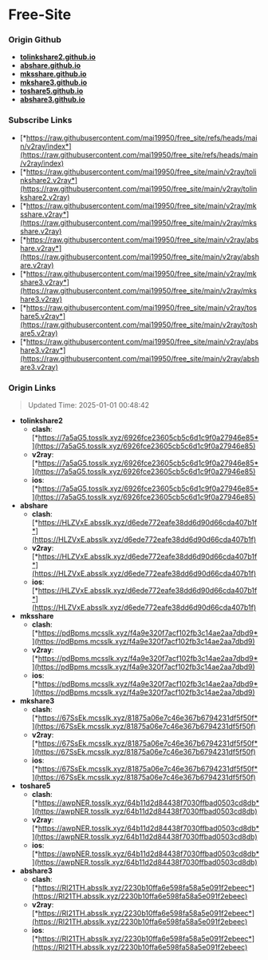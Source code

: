 # Free-Site

### Origin Github

- [**tolinkshare2.github.io**](https://github.com/tolinkshare2/tolinkshare2.github.io)
- [**abshare.github.io**](https://github.com/abshare/abshare.github.io)
- [**mksshare.github.io**](https://github.com/mksshare/mksshare.github.io)
- [**mkshare3.github.io**](https://github.com/mkshare3/mkshare3.github.io)
- [**toshare5.github.io**](https://github.com/toshare5/toshare5.github.io)
- [**abshare3.github.io**](https://github.com/abshare3/abshare3.github.io)

### Subscribe Links

- [*https://raw.githubusercontent.com/mai19950/free_site/refs/heads/main/v2ray/index*](https://raw.githubusercontent.com/mai19950/free_site/refs/heads/main/v2ray/index)
- [*https://raw.githubusercontent.com/mai19950/free_site/main/v2ray/tolinkshare2.v2ray*](https://raw.githubusercontent.com/mai19950/free_site/main/v2ray/tolinkshare2.v2ray)
- [*https://raw.githubusercontent.com/mai19950/free_site/main/v2ray/mksshare.v2ray*](https://raw.githubusercontent.com/mai19950/free_site/main/v2ray/mksshare.v2ray)
- [*https://raw.githubusercontent.com/mai19950/free_site/main/v2ray/abshare.v2ray*](https://raw.githubusercontent.com/mai19950/free_site/main/v2ray/abshare.v2ray)
- [*https://raw.githubusercontent.com/mai19950/free_site/main/v2ray/mkshare3.v2ray*](https://raw.githubusercontent.com/mai19950/free_site/main/v2ray/mkshare3.v2ray)
- [*https://raw.githubusercontent.com/mai19950/free_site/main/v2ray/toshare5.v2ray*](https://raw.githubusercontent.com/mai19950/free_site/main/v2ray/toshare5.v2ray)
- [*https://raw.githubusercontent.com/mai19950/free_site/main/v2ray/abshare3.v2ray*](https://raw.githubusercontent.com/mai19950/free_site/main/v2ray/abshare3.v2ray)

### Origin Links

> Updated Time: 2025-01-01 00:48:42

- **tolinkshare2**
  - **clash**: [*https://7a5aG5.tosslk.xyz/6926fce23605cb5c6d1c9f0a27946e85*](https://7a5aG5.tosslk.xyz/6926fce23605cb5c6d1c9f0a27946e85)
  - **v2ray**: [*https://7a5aG5.tosslk.xyz/6926fce23605cb5c6d1c9f0a27946e85*](https://7a5aG5.tosslk.xyz/6926fce23605cb5c6d1c9f0a27946e85)
  - **ios**: [*https://7a5aG5.tosslk.xyz/6926fce23605cb5c6d1c9f0a27946e85*](https://7a5aG5.tosslk.xyz/6926fce23605cb5c6d1c9f0a27946e85)
- **abshare**
  - **clash**: [*https://HLZVxE.absslk.xyz/d6ede772eafe38dd6d90d66cda407b1f*](https://HLZVxE.absslk.xyz/d6ede772eafe38dd6d90d66cda407b1f)
  - **v2ray**: [*https://HLZVxE.absslk.xyz/d6ede772eafe38dd6d90d66cda407b1f*](https://HLZVxE.absslk.xyz/d6ede772eafe38dd6d90d66cda407b1f)
  - **ios**: [*https://HLZVxE.absslk.xyz/d6ede772eafe38dd6d90d66cda407b1f*](https://HLZVxE.absslk.xyz/d6ede772eafe38dd6d90d66cda407b1f)
- **mksshare**
  - **clash**: [*https://pdBpms.mcsslk.xyz/f4a9e320f7acf102fb3c14ae2aa7dbd9*](https://pdBpms.mcsslk.xyz/f4a9e320f7acf102fb3c14ae2aa7dbd9)
  - **v2ray**: [*https://pdBpms.mcsslk.xyz/f4a9e320f7acf102fb3c14ae2aa7dbd9*](https://pdBpms.mcsslk.xyz/f4a9e320f7acf102fb3c14ae2aa7dbd9)
  - **ios**: [*https://pdBpms.mcsslk.xyz/f4a9e320f7acf102fb3c14ae2aa7dbd9*](https://pdBpms.mcsslk.xyz/f4a9e320f7acf102fb3c14ae2aa7dbd9)
- **mkshare3**
  - **clash**: [*https://67SsEk.mcsslk.xyz/81875a06e7c46e367b6794231df5f50f*](https://67SsEk.mcsslk.xyz/81875a06e7c46e367b6794231df5f50f)
  - **v2ray**: [*https://67SsEk.mcsslk.xyz/81875a06e7c46e367b6794231df5f50f*](https://67SsEk.mcsslk.xyz/81875a06e7c46e367b6794231df5f50f)
  - **ios**: [*https://67SsEk.mcsslk.xyz/81875a06e7c46e367b6794231df5f50f*](https://67SsEk.mcsslk.xyz/81875a06e7c46e367b6794231df5f50f)
- **toshare5**
  - **clash**: [*https://awpNER.tosslk.xyz/64b11d2d84438f7030ffbad0503cd8db*](https://awpNER.tosslk.xyz/64b11d2d84438f7030ffbad0503cd8db)
  - **v2ray**: [*https://awpNER.tosslk.xyz/64b11d2d84438f7030ffbad0503cd8db*](https://awpNER.tosslk.xyz/64b11d2d84438f7030ffbad0503cd8db)
  - **ios**: [*https://awpNER.tosslk.xyz/64b11d2d84438f7030ffbad0503cd8db*](https://awpNER.tosslk.xyz/64b11d2d84438f7030ffbad0503cd8db)
- **abshare3**
  - **clash**: [*https://RI21TH.absslk.xyz/2230b10ffa6e598fa58a5e091f2ebeec*](https://RI21TH.absslk.xyz/2230b10ffa6e598fa58a5e091f2ebeec)
  - **v2ray**: [*https://RI21TH.absslk.xyz/2230b10ffa6e598fa58a5e091f2ebeec*](https://RI21TH.absslk.xyz/2230b10ffa6e598fa58a5e091f2ebeec)
  - **ios**: [*https://RI21TH.absslk.xyz/2230b10ffa6e598fa58a5e091f2ebeec*](https://RI21TH.absslk.xyz/2230b10ffa6e598fa58a5e091f2ebeec)
